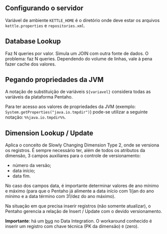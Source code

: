 ## Configurando o servidor

Variável de ambiente `KETTLE_HOME` é o diretório onde deve estar os arquivos `kettle.properties` e `repositories.xml`.

## Database Lookup

Faz N queries por valor. Simula um JOIN com outra fonte de dados.
O problema: faz N queries. Dependendo do volume de linhas, vale à pena fazer cache dos valores.

## Pegando propriedades da JVM

A notação de substituição de variáveis `${variavel}` considera todas as variáveis da plataforma Pentaho.

Para ter acesso aos valores de propriedades da JVM (exemplo: `System.getProperties("java.io.tmpdir")`) pode-se utilizar a seguinte notação: `%%java.io.tmpdir%%`.

## Dimension Lookup / Update

Aplica o conceito de Slowly Changing Dimension Type 2, onde se versiona os registros.
É sempre necessário ter, além de todos os atributos da dimensão, 3 campos auxiliares para o controle de versionamento:

- número da versão;
- data início;
- data fim.

No caso dos campos data, é importante determinar valores de ano mínimo e máximo (para que o Pentaho já alimente a data início com 1/jan do ano mínimo e a data término com 31/dez do ano máximo).

Na situação em que precisa inserir registros (não somente atualizar), o Pentaho gerencia a relação de Insert / Update com o devido versionamento.

**Importante**: há um [bug](https://jira.pentaho.com/browse/PDI-2292) no Data Integration. O workaround conhecido é inserir um registro com chave técnica (PK da dimensão) `0` (zero).
